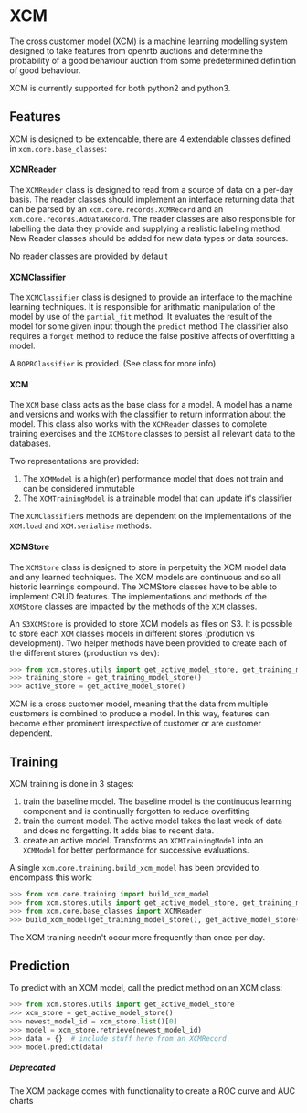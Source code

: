 # XCM
The cross customer model (XCM) is a machine learning modelling 
system designed to take features from openrtb auctions and determine the probability of a good behaviour auction from some predetermined definition of good behaviour.

XCM is currently supported for both python2 and python3.

## Features

XCM is designed to be extendable, there are 4 extendable classes defined in `xcm.core.base_classes`:

#### XCMReader
The `XCMReader` class is designed to read from a source of data on a per-day basis.
The reader classes should implement an interface returning data that can be parsed by an `xcm.core.records.XCMRecord` and an `xcm.core.records.AdDataRecord`.
The reader classes are also responsible for labelling the data they provide and supplying a realistic labeling method.
New Reader classes should be added for new data types or data sources.
 
No reader classes are provided by default

#### XCMClassifier
The `XCMClassifier` class is designed to provide an interface to the machine learning techniques. 
It is responsible for arithmatic manipulation of the model by use of the `partial_fit` method.
It evaluates the result of the model for some given input though the `predict` method
The classifier also requires a `forget` method to reduce the false positive affects of overfitting a model.


A `BOPRClassifier` is provided. (See class for more info) 

#### XCM
The `XCM` base class acts as the base class for a model. 
A model has a name and versions and works with the classifier to return information about the model.
This class also works with the `XCMReader` classes to complete training exercises and the `XCMStore` classes to persist all relevant data to the databases. 


Two representations are provided:
1. The `XCMModel` is a high(er) performance model that does not train and can be considered immutable
2. The `XCMTrainingModel` is a trainable model that can update it's classifier

The `XCMClassifier`s methods are dependent on the implementations of the `XCM.load` and `XCM.serialise` methods.

#### XCMStore
The `XCMStore` class is designed to store in perpetuity the XCM model data and any learned techniques. 
The XCM models are continuous and so all historic learnings compound.
The XCMStore classes have to be able to implement CRUD features. 
The implementations and methods of the `XCMStore` classes are impacted by the methods of the `XCM` classes.

An `S3XCMStore` is provided to store XCM models as files on S3. 
It is possible to store each `XCM` classes models in different stores (prodution vs development).
Two helper methods have been provided to create each of the different stores (production vs dev):
```python
>>> from xcm.stores.utils import get_active_model_store, get_training_model_store
>>> training_store = get_training_model_store()
>>> active_store = get_active_model_store()
```


XCM is a cross customer model, meaning that the data from multiple customers is combined to produce a model. 
In this way, features can become either prominent irrespective of customer or are customer dependent.
 
## Training

XCM training is done in 3 stages:

1. train the baseline model. The baseline model is the continuous learning component and is continually forgotten to reduce overfitting
2. train the current model. The active model takes the last week of data and does no forgetting. It adds bias to recent data.
3. create an active model. Transforms an `XCMTrainingModel` into an `XCMModel` for better performance for successive evaluations.

A single `xcm.core.training.build_xcm_model` has been provided to encompass this work:
```python
>>> from xcm.core.training import build_xcm_model
>>> from xcm.stores.utils import get_active_model_store, get_training_model_store
>>> from xcm.core.base_classes import XCMReader
>>> build_xcm_model(get_training_model_store(), get_active_model_store(), XCMReader())
```
The XCM training needn't occur more frequently than once per day.


## Prediction
To predict with an XCM model, call the predict method on an XCM class:
```python
>>> from xcm.stores.utils import get_active_model_store
>>> xcm_store = get_active_model_store()
>>> newest_model_id = xcm_store.list()[0]
>>> model = xcm_store.retrieve(newest_model_id)
>>> data = {}  # include stuff here from an XCMRecord
>>> model.predict(data)
```

##### Deprecated

The XCM package comes with functionality to create a ROC curve and AUC charts